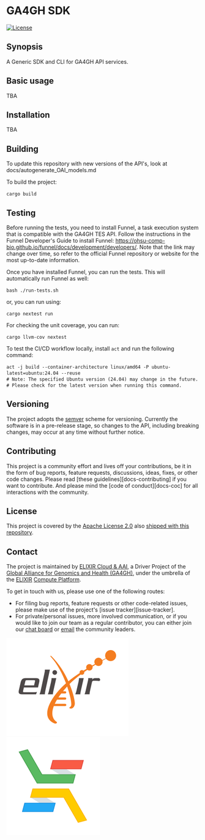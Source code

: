 # GA4GH SDK
[![License](https://img.shields.io/badge/License-Apache_2.0-blue.svg)](./LICENSE)

## Synopsis

A Generic SDK and CLI for GA4GH API services.

## Basic usage
TBA

## Installation
TBA

## Building

To update this repository with new versions of the API's, look at docs/autogenerate_OAI_models.md

To build the project:
```
cargo build
```

## Testing

Before running the tests, you need to install Funnel, a task execution system that is compatible with the GA4GH TES API. Follow the instructions in the Funnel Developer's Guide to install Funnel: https://ohsu-comp-bio.github.io/funnel/docs/development/developers/. Note that the link may change over time, so refer to the official Funnel repository or website for the most up-to-date information.

Once you have installed Funnel, you can run the tests. This will automatically run Funnel as well:

```
bash ./run-tests.sh
```
or, you can run using:
```
cargo nextest run
```
For checking the unit coverage, you can run:
```
cargo llvm-cov nextest
```

To test the CI/CD workflow locally, install `act` and run the following command:
```
act -j build --container-architecture linux/amd64 -P ubuntu-latest=ubuntu:24.04 --reuse
# Note: The specified Ubuntu version (24.04) may change in the future. 
# Please check for the latest version when running this command.
```

## Versioning
The project adopts the [semver] scheme for versioning.
Currently the software is in a pre-release stage, so changes to the API,
including breaking changes, may occur at any time without further notice.

## Contributing

This project is a community effort and lives off your contributions, be it in
the form of bug reports, feature requests, discussions, ideas, fixes, or other
code changes. Please read [these guidelines][docs-contributing] if you want to
contribute. And please mind the [code of conduct][docs-coc] for all
interactions with the community.

## License

This project is covered by the [Apache License 2.0](badge-url-license) also
[shipped with this repository][license].

## Contact
The project is maintained by [ELIXIR Cloud & AAI][elixir-cloud-aai], a Driver
Project of the [Global Alliance for Genomics and Health (GA4GH)][ga4gh], under
the umbrella of the [ELIXIR] [Compute Platform][elixir-compute].

To get in touch with us, please use one of the following routes:

- For filing bug reports, feature requests or other code-related issues, please
  make use of the project's [issue tracker][issue-tracker].
- For private/personal issues, more involved communication, or if you would like
  to join our team as a regular contributor, you can either join our
  [chat board][badge-chat-url] or [email] the community leaders.


[![logo-elixir]][elixir] [![logo-elixir-cloud-aai]][elixir-cloud-aai]

[badge-chat-url]: https://join.slack.com/t/elixir-cloud/shared_invite/enQtNzA3NTQ5Mzg2NjQ3LTZjZGI1OGQ5ZTRiOTRkY2ExMGUxNmQyODAxMDdjM2EyZDQ1YWM0ZGFjOTJhNzg5NjE0YmJiZTZhZDVhOWE4MWM
[badge-license-url]: http://www.apache.org/licenses/LICENSE-2.0
[code-of-conduct]: https://elixir-cloud-aai.github.io/about/code-of-conduct/
[contributing]: https://elixir-cloud-aai.github.io/guides/guide-contributor/
[elixir]: https://elixir-europe.org/
[elixir-cloud-aai]: https://elixir-cloud.dcc.sib.swiss/
[elixir-compute]: https://elixir-europe.org/platforms/compute
[email]: mailto:cloud-service@elixir-europe.org
[ga4gh]: https://ga4gh.org/
[license]: LICENSE
[logo-elixir]: ./images/logo-elixir.svg
[logo-elixir-cloud-aai]: ./images/logo-elixir-cloud-aai.svg
[semver]: https://semver.org/
